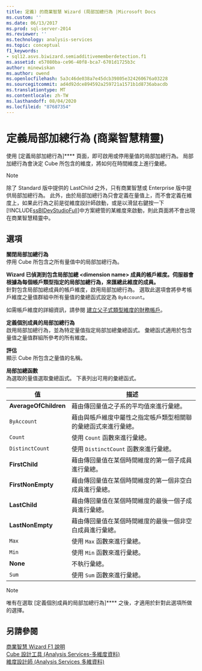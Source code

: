```yaml
---
title: 定義) 的商業智慧 Wizard (局部加總行為 |Microsoft Docs
ms.custom: ''
ms.date: 06/13/2017
ms.prod: sql-server-2014
ms.reviewer: ''
ms.technology: analysis-services
ms.topic: conceptual
f1_keywords:
- sql12.asvs.biwizard.semiadditivememberdetection.f1
ms.assetid: e57080ba-ce96-40f8-bca7-6701d1725b3c
author: minewiskan
ms.author: owend
ms.openlocfilehash: 5a3c46de038a7e45dcb39805e324260676a03228
ms.sourcegitcommit: ad4d92dce894592a259721a1571b1d8736abacdb
ms.translationtype: MT
ms.contentlocale: zh-TW
ms.lasthandoff: 08/04/2020
ms.locfileid: "87687354"
---
```

# <a name="define-semiadditive-behavior-business-intelligence-wizard"></a>定義局部加總行為 (商業智慧精靈)
  使用 [定義局部加總行為]**** 頁面，即可啟用或停用量值的局部加總行為。 局部加總行為會決定 Cube 所包含的維度，將如何在時間維度上進行彙總。  
  
> [!NOTE]  
>  除了 Standard 版中提供的 LastChild 之外，只有商業智慧或 Enterprise 版中提供局部加總行為。 此外，由於局部加總行為只會定義在量值上，而不會定義在維度上，如果此行為之前是從維度設計師啟動，或是以滑鼠右鍵按一下 [!INCLUDE[ssBIDevStudioFull](../includes/ssbidevstudiofull-md.md)]中方案總管的某維度來啟動，則此頁面將不會出現在商業智慧精靈中。  
  
## <a name="options"></a>選項  
 **關閉局部加總行為**  
 停用 Cube 所包含之所有量值中的局部加總行為。  
  
 **Wizard 已偵測到包含局部加總 \<dimension name> 成員的帳戶維度。伺服器會根據為每個帳戶類型指定的局部加總行為，來匯總此維度的成員。**  
 針對包含局部加總成員的帳戶維度，啟用局部加總行為。 選取此選項會將參考帳戶維度之量值群組中所有量值的彙總函式設定為 `ByAccount`。  
  
 如需帳戶維度的詳細資訊，請參閱 [建立父子式類型維度的財務帳戶](multidimensional-models/database-dimensions-finance-account-of-parent-child-type.md)。  
  
 **定義個別成員的局部加總行為**  
 啟用局部加總行為，並為特定量值指定局部加總彙總函式。 彙總函式適用於包含量值之量值群組所參考的所有維度。  
  
 **評估**  
 顯示 Cube 所包含之量值的名稱。  
  
 **局部加總函數**  
 為選取的量值選取彙總函式。 下表列出可用的彙總函式。  
  
|值|描述|  
|-----------|-----------------|  
|**AverageOfChildren**|藉由傳回量值之子系的平均值來進行彙總。|  
|`ByAccount`|藉由與帳戶維度中屬性之指定帳戶類型相關聯的彙總函式來進行彙總。|  
|`Count`|使用 `Count` 函數來進行彙總。|  
|`DistinctCount`|使用 `DistinctCount` 函數來進行彙總。|  
|**FirstChild**|藉由傳回量值在某個時間維度的第一個子成員進行彙總。|  
|**FirstNonEmpty**|藉由傳回量值在某個時間維度的第一個非空白成員進行彙總。|  
|**LastChild**|藉由傳回量值在某個時間維度的最後一個子成員進行彙總。|  
|**LastNonEmpty**|藉由傳回量值在某個時間維度的最後一個非空白成員進行彙總。|  
|`Max`|使用 `Max` 函數來進行彙總。|  
|`Min`|使用 `Min` 函數來進行彙總。|  
|**None**|不執行彙總。|  
|`Sum`|使用 `Sum` 函數來進行彙總。|  
  
> [!NOTE]  
>  唯有在選取 [定義個別成員的局部加總行為]**** 之後，才適用於針對此選項所做的選擇。  
  
## <a name="see-also"></a>另請參閱  
 [商業智慧 Wizard F1 說明](business-intelligence-wizard-f1-help.md)   
 [Cube 設計工具 &#40;Analysis Services-多維度資料&#41;](cube-designer-analysis-services-multidimensional-data.md)   
 [維度設計師 &#40;Analysis Services 多維資料&#41;](dimension-designer-analysis-services-multidimensional-data.md)  
  
  
